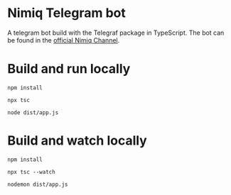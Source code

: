 # Nimiq Telegram bot
A telegram bot build with the Telegraf package in TypeScript. The bot can be found in the [official Nimiq Channel](https://t.me/nimiq).

# Build and run locally
`npm install`

`npx tsc`

`node dist/app.js`

# Build and watch locally
`npm install`

`npx tsc --watch`

`nodemon dist/app.js`